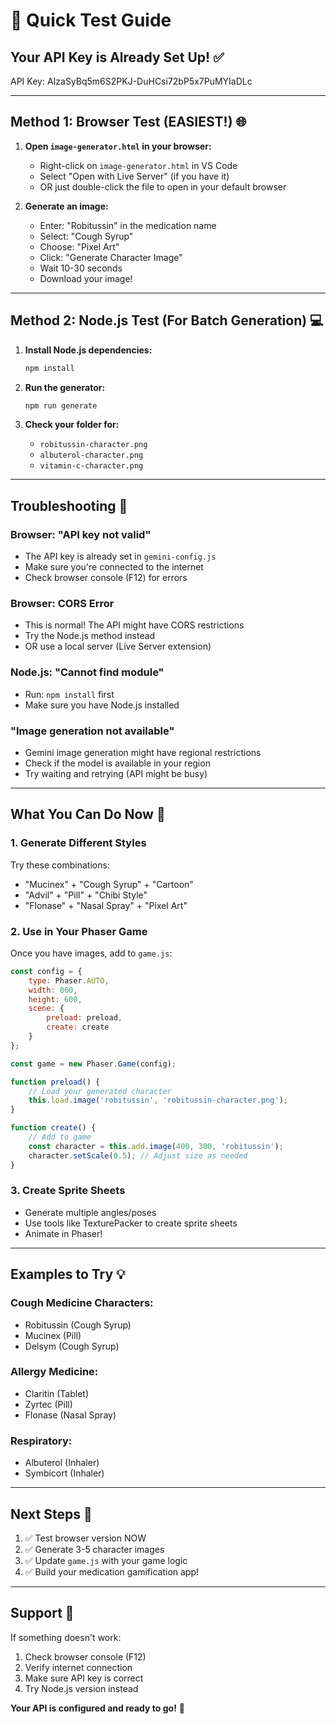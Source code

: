 # 🚀 Quick Test Guide

## Your API Key is Already Set Up! ✅
API Key: AIzaSyBq5m6S2PKJ-DuHCsi72bP5x7PuMYIaDLc

---

## Method 1: Browser Test (EASIEST!) 🌐

1. **Open `image-generator.html` in your browser:**
   - Right-click on `image-generator.html` in VS Code
   - Select "Open with Live Server" (if you have it)
   - OR just double-click the file to open in your default browser

2. **Generate an image:**
   - Enter: "Robitussin" in the medication name
   - Select: "Cough Syrup"
   - Choose: "Pixel Art"
   - Click: "Generate Character Image"
   - Wait 10-30 seconds
   - Download your image!

---

## Method 2: Node.js Test (For Batch Generation) 💻

1. **Install Node.js dependencies:**
   ```powershell
   npm install
   ```

2. **Run the generator:**
   ```powershell
   npm run generate
   ```

3. **Check your folder for:**
   - `robitussin-character.png`
   - `albuterol-character.png`
   - `vitamin-c-character.png`

---

## Troubleshooting 🔧

### Browser: "API key not valid"
- The API key is already set in `gemini-config.js`
- Make sure you're connected to the internet
- Check browser console (F12) for errors

### Browser: CORS Error
- This is normal! The API might have CORS restrictions
- Try the Node.js method instead
- OR use a local server (Live Server extension)

### Node.js: "Cannot find module"
- Run: `npm install` first
- Make sure you have Node.js installed

### "Image generation not available"
- Gemini image generation might have regional restrictions
- Check if the model is available in your region
- Try waiting and retrying (API might be busy)

---

## What You Can Do Now 🎨

### 1. Generate Different Styles
Try these combinations:
- "Mucinex" + "Cough Syrup" + "Cartoon"
- "Advil" + "Pill" + "Chibi Style"
- "Flonase" + "Nasal Spray" + "Pixel Art"

### 2. Use in Your Phaser Game
Once you have images, add to `game.js`:

```javascript
const config = {
    type: Phaser.AUTO,
    width: 800,
    height: 600,
    scene: {
        preload: preload,
        create: create
    }
};

const game = new Phaser.Game(config);

function preload() {
    // Load your generated character
    this.load.image('robitussin', 'robitussin-character.png');
}

function create() {
    // Add to game
    const character = this.add.image(400, 300, 'robitussin');
    character.setScale(0.5); // Adjust size as needed
}
```

### 3. Create Sprite Sheets
- Generate multiple angles/poses
- Use tools like TexturePacker to create sprite sheets
- Animate in Phaser!

---

## Examples to Try 💡

### Cough Medicine Characters:
- Robitussin (Cough Syrup)
- Mucinex (Pill)
- Delsym (Cough Syrup)

### Allergy Medicine:
- Claritin (Tablet)
- Zyrtec (Pill)
- Flonase (Nasal Spray)

### Respiratory:
- Albuterol (Inhaler)
- Symbicort (Inhaler)

---

## Next Steps 🎯

1. ✅ Test browser version NOW
2. ✅ Generate 3-5 character images
3. ✅ Update `game.js` with your game logic
4. ✅ Build your medication gamification app!

---

## Support 💬

If something doesn't work:
1. Check browser console (F12)
2. Verify internet connection
3. Make sure API key is correct
4. Try Node.js version instead

**Your API is configured and ready to go!** 🚀
